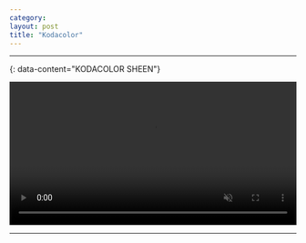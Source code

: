 ```yaml
---
category: 
layout: post
title: "Kodacolor"
---
```


---
{: data-content="KODACOLOR SHEEN"}

<video width="100%" autoplay muted loop playsinline>
	<source src="/assets/mov/kodacolor/kodacolor_sheen.mov" type="video/mov">
	<p>Your browser does not support the video format/codec.</p>
</video>

---
